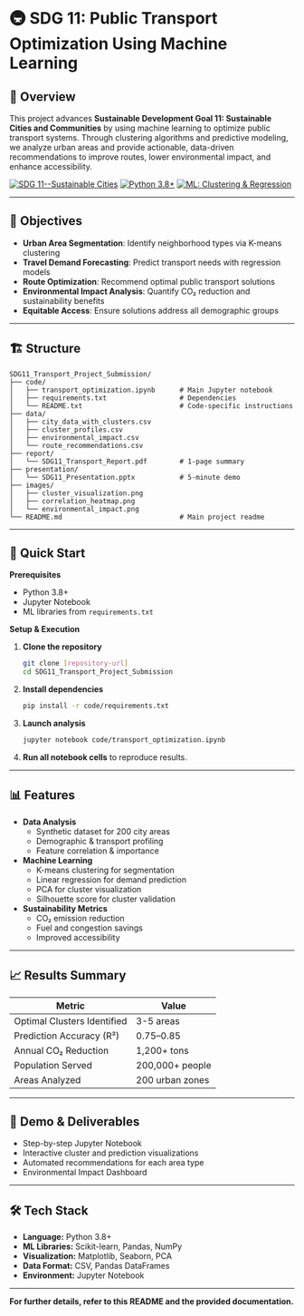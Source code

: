 # 🚇 SDG 11: Public Transport Optimization Using Machine Learning

## 📖 Overview
This project advances **Sustainable Development Goal 11: Sustainable Cities and Communities** by using machine learning to optimize public transport systems. Through clustering algorithms and predictive modeling, we analyze urban areas and provide actionable, data-driven recommendations to improve routes, lower environmental impact, and enhance accessibility.

[![SDG 11--Sustainable Cities](https://img.shields.io/badge/SDG-11--Sustainable_Cities-blue)](https://sdgs.un.org/goals/goal11)
[![Python 3.8+](https://img.shields.io/badge/Python-3.8%2B-green)](https://www.python.org/)
[![ML: Clustering & Regression](https://img.shields.io/badge/ML-Clustering%20%26%20Regression-orange)](https://scikit-learn.org/)

---

## 🎯 Objectives
- **Urban Area Segmentation**: Identify neighborhood types via K-means clustering
- **Travel Demand Forecasting**: Predict transport needs with regression models
- **Route Optimization**: Recommend optimal public transport solutions
- **Environmental Impact Analysis**: Quantify CO₂ reduction and sustainability benefits
- **Equitable Access**: Ensure solutions address all demographic groups

---

## 🏗️ Structure

```
SDG11_Transport_Project_Submission/
├── code/
│   ├── transport_optimization.ipynb      # Main Jupyter notebook
│   ├── requirements.txt                  # Dependencies
│   └── README.txt                        # Code-specific instructions
├── data/
│   ├── city_data_with_clusters.csv
│   ├── cluster_profiles.csv
│   ├── environmental_impact.csv
│   └── route_recommendations.csv
├── report/
│   └── SDG11_Transport_Report.pdf        # 1-page summary
├── presentation/
│   └── SDG11_Presentation.pptx           # 5-minute demo
├── images/
│   ├── cluster_visualization.png
│   ├── correlation_heatmap.png
│   └── environmental_impact.png
└── README.md                             # Main project readme
```

---

## 🚀 Quick Start

**Prerequisites**
- Python 3.8+
- Jupyter Notebook
- ML libraries from `requirements.txt`

**Setup & Execution**
1. **Clone the repository**
    ```bash
    git clone [repository-url]
    cd SDG11_Transport_Project_Submission
    ```
2. **Install dependencies**
    ```bash
    pip install -r code/requirements.txt
    ```
3. **Launch analysis**
    ```bash
    jupyter notebook code/transport_optimization.ipynb
    ```
4. **Run all notebook cells** to reproduce results.

---

## 📊 Features

- **Data Analysis**
    - Synthetic dataset for 200 city areas
    - Demographic & transport profiling
    - Feature correlation & importance
- **Machine Learning**
    - K-means clustering for segmentation
    - Linear regression for demand prediction
    - PCA for cluster visualization
    - Silhouette score for cluster validation
- **Sustainability Metrics**
    - CO₂ emission reduction
    - Fuel and congestion savings
    - Improved accessibility

---

## 📈 Results Summary

| Metric                      | Value             |
|-----------------------------|-------------------|
| Optimal Clusters Identified  | 3-5 areas         |
| Prediction Accuracy (R²)     | 0.75–0.85         |
| Annual CO₂ Reduction        | 1,200+ tons       |
| Population Served            | 200,000+ people   |
| Areas Analyzed               | 200 urban zones   |

---

## 🎥 Demo & Deliverables

- Step-by-step Jupyter Notebook
- Interactive cluster and prediction visualizations
- Automated recommendations for each area type
- Environmental Impact Dashboard

---

## 🛠️ Tech Stack

- **Language:** Python 3.8+
- **ML Libraries:** Scikit-learn, Pandas, NumPy
- **Visualization:** Matplotlib, Seaborn, PCA
- **Data Format:** CSV, Pandas DataFrames
- **Environment:** Jupyter Notebook

---

**For further details, refer to this README and the provided documentation.**
